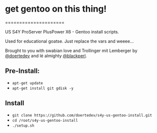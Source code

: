 # get gentoo on this thing!
=====================

US S4Y ProServer PlusPower X6 - Gentoo install scripts.

Used for educational goatse. Just replace the vars and weeee...

Brought to you with swabian love and Trollinger mit Lemberger by [@doertedev](doertedev@jabber.bastard-networks.de) and lé almighty [@blackperl](blackperl@jabber.bastard-networks.de).

## Pre-Install:

* ``` apt-get update ```
* ``` apt-get install git gdisk -y ```

## Install

* ``` git clone https://github.com/doertedev/s4y-us-gentoo-install.git ```
* ``` cd /root/s4y-us-gentoo-install ```
* ``` ./setup.sh ```
